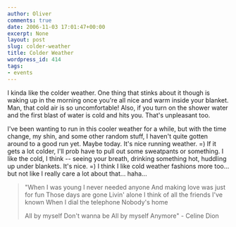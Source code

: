 ```yaml
---
author: Oliver
comments: true
date: 2006-11-03 17:01:47+00:00
excerpt: None
layout: post
slug: colder-weather
title: Colder Weather
wordpress_id: 414
tags:
- events
---
```


I kinda like the colder weather.  One thing that stinks about it though is waking up in the morning once you're all nice and warm inside your blanket.   Man, that cold air is so uncomfortable!  Also, if you turn on the shower water and the first blast of water is cold and hits you.   That's unpleasant too.

I've been wanting to run in this cooler weather for a while, but with the time change, my shin, and some other random stuff, I haven't quite gotten around to a good run yet.  Maybe today.  It's nice running weather. =)  If it gets a lot colder, I'll prob have to pull out some sweatpants or something.  I like the cold, I think -- seeing your breath, drinking something hot, huddling up under blankets.  It's nice. =)  I think I like cold weather fashions more too... but not like I really care a lot about that... haha...

<blockquote class="lyrics">"When I was young
I never needed anyone
And making love was just for fun
Those days are gone
Livin' alone
I think of all the friends I've known
When I dial the telephone
Nobody's home

All by myself
Don't wanna be
All by myself
Anymore" - Celine Dion</blockquote>